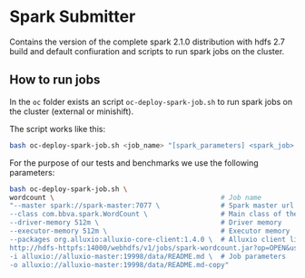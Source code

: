 # Spark Submitter

Contains the version of the complete spark 2.1.0 distribution with hdfs 2.7 build and default confiuration and scripts to run spark jobs on the cluster.

## How to run jobs
In the `oc` folder exists an script `oc-deploy-spark-job.sh` to run spark jobs on the cluster (external or minishift).

The script works like this:
```sh
bash oc-deploy-spark-job.sh <job_name> "[spark_parameters] <spark_job> [job_parameters]"
```

For the purpose of our tests and benchmarks we use the following parameters:
```sh
bash oc-deploy-spark-job.sh \
wordcount \                                         # Job name
"--master spark://spark-master:7077 \               # Spark master url
--class com.bbva.spark.WordCount \                  # Main class of the job
--driver-memory 512m \                              # Driver memory
--executor-memory 512m \                            # Executor memory
--packages org.alluxio:alluxio-core-client:1.4.0 \  # Alluxio client library
http://hdfs-httpfs:14000/webhdfs/v1/jobs/spark-wordcount.jar?op=OPEN&user.name=openshift \ # Spark job jar
-i alluxio://alluxio-master:19998/data/README.md \  # Job parameters
-o alluxio://alluxio-master:19998/data/README.md-copy"
```

